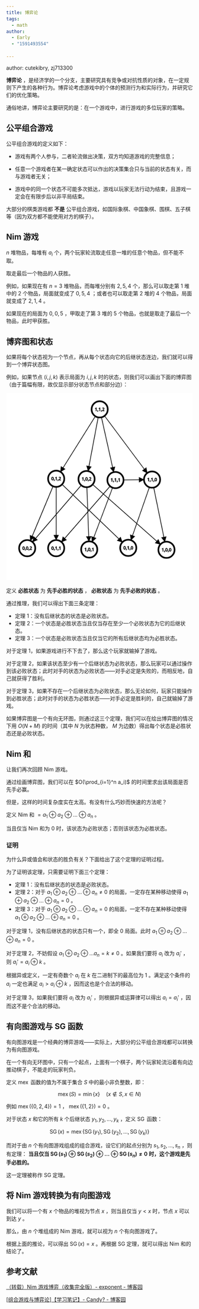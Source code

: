 ```yaml
---
title: 博弈论
tags:
  - math
author:
  - Early
  - "1591493554"

---
```


author: cutekibry, zj713300

 **博弈论** ，是经济学的一个分支，主要研究具有竞争或对抗性质的对象，在一定规则下产生的各种行为。博弈论考虑游戏中的个体的预测行为和实际行为，并研究它们的优化策略。

通俗地讲，博弈论主要研究的是：在一个游戏中，进行游戏的多位玩家的策略。

## 公平组合游戏

公平组合游戏的定义如下：

-   游戏有两个人参与，二者轮流做出决策，双方均知道游戏的完整信息；

-   任意一个游戏者在某一确定状态可以作出的决策集合只与当前的状态有关，而与游戏者无关；

-   游戏中的同一个状态不可能多次抵达，游戏以玩家无法行动为结束，且游戏一定会在有限步后以非平局结束。

大部分的棋类游戏都 **不是** 公平组合游戏，如国际象棋、中国象棋、围棋、五子棋等（因为双方都不能使用对方的棋子）。

## Nim 游戏

 $n$ 堆物品，每堆有 $a_i$ 个，两个玩家轮流取走任意一堆的任意个物品，但不能不取。

取走最后一个物品的人获胜。

例如，如果现在有 $n=3$ 堆物品，而每堆分别有 $2, 5, 4$ 个，那么可以取走第 $1$ 堆中的 $2$ 个物品，局面就变成了 $0, 5, 4$ ；或者也可以取走第 $2$ 堆的 $4$ 个物品，局面就变成了 $2, 1, 4$ 。

如果现在的局面为 $0, 0, 5$ ，甲取走了第 $3$ 堆的 $5$ 个物品，也就是取走了最后一个物品，此时甲获胜。

## 博弈图和状态

如果将每个状态视为一个节点，再从每个状态向它的后继状态连边，我们就可以得到一个博弈状态图。

例如，如果节点 $(i, j, k)$ 表示局面为 $i, j, k$ 时的状态，则我们可以画出下面的博弈图（由于篇幅有限，故仅显示部分状态节点和部分边）：

![博弈图的例子](./images/game1.png)

定义 **必胜状态** 为 **先手必胜的状态** ， **必败状态** 为 **先手必败的状态** 。

通过推理，我们可以得出下面三条定理：

-   定理 1：没有后继状态的状态是必败状态。
-   定理 2：一个状态是必胜状态当且仅当存在至少一个必败状态为它的后继状态。
-   定理 3：一个状态是必败状态当且仅当它的所有后继状态均为必胜状态。

对于定理 1，如果游戏进行不下去了，那么这个玩家就输掉了游戏。

对于定理 2，如果该状态至少有一个后继状态为必败状态，那么玩家可以通过操作到该必败状态；此时对手的状态为必败状态——对手必定是失败的，而相反地，自己就获得了胜利。

对于定理 3，如果不存在一个后继状态为必败状态，那么无论如何，玩家只能操作到必胜状态；此时对手的状态为必胜状态——对手必定是胜利的，自己就输掉了游戏。

如果博弈图是一个有向无环图，则通过这三个定理，我们可以在绘出博弈图的情况下用 $O(N+M)$ 的时间（其中 $N$ 为状态种数， $M$ 为边数）得出每个状态是必胜状态还是必败状态。

## Nim 和

让我们再次回顾 Nim 游戏。

通过绘画博弈图，我们可以在 $O(\prod_{i=1}^n a_i)$ 的时间里求出该局面是否先手必赢。

但是，这样的时间复杂度实在太高。有没有什么巧妙而快速的方法呢？

定义 Nim 和 $=a_1 \oplus a_2 \oplus \ldots \oplus a_n$ 。

当且仅当 Nim 和为 $0$ 时，该状态为必败状态；否则该状态为必胜状态。

### 证明

为什么异或值会和状态的胜负有关？下面给出了这个定理的证明过程。

为了证明该定理，只需要证明下面三个定理：

-   定理 1：没有后继状态的状态是必败状态。
-   定理 2：对于 $a_1 \oplus a_2 \oplus \ldots \oplus a_n \neq 0$ 的局面，一定存在某种移动使得 $a_1 \oplus a_2 \oplus \ldots \oplus a_n = 0$ 。
-   定理 3：对于 $a_1 \oplus a_2 \oplus \ldots \oplus a_n = 0$ 的局面，一定不存在某种移动使得 $a_1 \oplus a_2 \oplus \ldots \oplus a_n = 0$ 。

对于定理 1，没有后继状态的状态只有一个，即全 $0$ 局面。此时 $a_1 \oplus a_2 \oplus \ldots \oplus a_n = 0$ 。

对于定理 2，不妨假设 $a_1 \oplus a_2 \oplus \ldots a_n = k \neq 0$ 。如果我们要将 $a_i$ 改为 $a_i'$ ，则 $a_i'=a_i \oplus k$ 。

根据异或定义，一定有奇数个 $a_i$ 在 $k$ 在二进制下的最高位为 $1$ 。满足这个条件的 $a_i$ 一定也满足 $a_i > a_i \oplus k$ ，因而这也是个合法的移动。

对于定理 3，如果我们要将 $a_i$ 改为 $a_i'$ ，则根据异或运算律可以得出 $a_i=a_i'$ ，因而这不是个合法的移动。

## 有向图游戏与 SG 函数

有向图游戏是一个经典的博弈游戏——实际上，大部分的公平组合游戏都可以转换为有向图游戏。

在一个有向无环图中，只有一个起点，上面有一个棋子，两个玩家轮流沿着有向边推动棋子，不能走的玩家判负。

定义 $\operatorname{mex}$ 函数的值为不属于集合 $S$ 中的最小非负整数，即：

$$
\operatorname{mex}(S)=\min\{x\} \quad (x \notin S, x \in N)
$$

例如 $\operatorname{mex}(\{0, 2, 4\})=1$ ， $\operatorname{mex}(\{1, 2\})=0$ 。

对于状态 $x$ 和它的所有 $k$ 个后继状态 $y_1, y_2, \ldots, y_k$ ，定义 $\operatorname{SG}$ 函数：

$$
\operatorname{SG}(x)=\operatorname{mex}\{\operatorname{SG}(y_1), \operatorname{SG}(y_2), \ldots, \operatorname{SG}(y_k)\}
$$

而对于由 $n$ 个有向图游戏组成的组合游戏，设它们的起点分别为 $s_1, s_2, \ldots, s_n$ ，则有定理： **当且仅当 $\operatorname{SG}(s_1) \oplus \operatorname{SG}(s_2) \oplus \ldots \oplus \operatorname{SG}(s_n) \neq 0$ 时，这个游戏是先手必胜的。** 

这一定理被称作 SG 定理。

## 将 Nim 游戏转换为有向图游戏

我们可以将一个有 $x$ 个物品的堆视为节点 $x$ ，则当且仅当 $y<x$ 时，节点 $x$ 可以到达 $y$ 。

那么，由 $n$ 个堆组成的 Nim 游戏，就可以视为 $n$ 个有向图游戏了。

根据上面的推论，可以得出 $\operatorname{SG}(x)=x$ 。再根据 SG 定理，就可以得出 Nim 和的结论了。

## 参考文献

 [（转载）Nim 游戏博弈（收集完全版）- exponent - 博客园](http://www.cnblogs.com/exponent/articles/2141477.html) 

 [\[组合游戏与博弈论\]【学习笔记】- Candy? - 博客园](https://www.cnblogs.com/candy99/p/6548836.html) 

